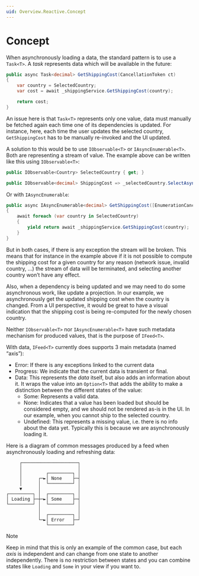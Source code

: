 ```yaml
---
uid: Overview.Reactive.Concept
---
```

# Concept

When asynchronously loading a data, the standard pattern is to use a `Task<T>`. A _task_ represents data which  will be available in the future:
```csharp
public async Task<decimal> GetShippingCost(CancellationToken ct)
{
	var country = SelectedCountry;
	var cost = await _shippingService.GetShippingCost(country);

	return cost;
}
```
An issue here is that `Task<T>` represents only one value, data must manually be fetched again each time one of its dependencies is updated. For instance, here, each time the user updates the selected country, `GetShippingCost` has to be manually re-invoked and the UI updated.

A solution to this would be to use `IObservable<T>` or `IAsyncEnumerable<T>`. Both are representing a stream of value. The example above can be written like this using `IObservable<T>`:
```csharp
public IObservable<Country> SelectedCountry { get; }

public IObservable<decimal> ShippingCost => _selectedCountry.SelectAsync(country => _shippingService.GetShippingCost(country));
```
Or with `IAsyncEnumerable`:
```csharp
public async IAsyncEnumerable<decimal> GetShippingCost([EnumerationCancellation] CancellationToken ct = default)
{
	await foreach (var country in SelectedCountry)
	{
		yield return await _shippingService.GetShippingCost(country);
	}
}
```

But in both cases, if there is any exception the stream will be broken. This means that for instance in the example above if it is not possible to compute the shipping cost for a given country for any reason (network issue, invalid country, …) the stream of data will be terminated, and selecting another country won’t have any effect.

Also, when a dependency is being updated and we may need to do some asynchronous work, like update a projection. In our example, we asynchronously get the updated shipping cost when the country is changed. From a UI perspective, it would be great to have a visual indication that the shipping cost is being re-computed for the newly chosen country.

Neither `IObservable<T>` nor `IAsyncEnumerable<T>` have such metadata mechanism for produced values, that is the purpose of `IFeed<T>`.

With data, `IFeed<T>` currently does supports 3 main metadata (named “axis”):
* Error: If there is any exceptions linked to the current data
* Progress: We indicate that the current data is transient or final.
* Data: This represents the _data_ itself, but also adds an information about it. 
	It wraps the value into an `Option<T>` that adds the ability to make a distinction between the different states of the value:
	* Some: Represents a valid data.
	* None: Indicates that a value has been loaded but should be considered empty, and we should not be rendered as-is in the UI. In our example, when you cannot ship to the selected country.
	* Undefined: This represents a missing value, i.e. there is no info about the data yet. Typically this is because we are asynchronously loading it.

Here is a diagram of common messages produced by a feed when asynchronously loading and refreshing data:

```
     ┌─────────────────────┐
     │                     │
     │         ┌─────────┐ │
     │      ┌─►│ None    ├─┤
     │      │  └─────────┘ │
     ▼      │              │
┌─────────┐ │  ┌─────────┐ │
│ Loading ├─┼─►│ Some    ├─┤
└─────────┘ │  └─────────┘ │
            │              │
            │  ┌─────────┐ │
            └─►│ Error   ├─┘
               └─────────┘
```
[//]: # (Source: https://asciiflow.com/#/share/eJyrVspLzE1VssorzcnRUcpJrEwtUrJSqo5RqohRsrI0MdSJUaoEsozMLYGsktSKEiAnRkkBBB5N2UM5ionJgxmmgA3gUELQXKwaobLTdoFE%2FPLzUlGMwqacVJumIWvF9AdRhhFvJ4jlk5%2BYkpmXjqoH4sPg%2FFwMH1LZBWhexBl3yErINBvhL9eiovwibDGHoR5PulOqVaoFAO48kRs%3D)

> [!NOTE]
> Keep in mind that this is only an example of the common case, but each _axis_ is independent and can change from one state to another independently.
> There is no restriction between states and you can combine states like `Loading` and `Some` in your view if you want to.
